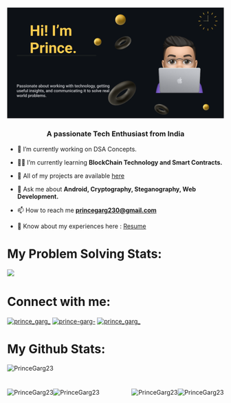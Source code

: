 <div class="banner-gif" align="center" height="300">
<p><img src="./assets/read.png"></p>
</div>
<h3 align="center">A passionate Tech Enthusiast from India</h3>

- 🔭 I’m currently working on DSA Concepts.

- 👨‍💻 I’m currently learning **BlockChain Technology and Smart Contracts.**

- 🌱 All of my projects are available  [here](https://github.com/PrinceGarg23)

- 💬 Ask me about **Android, Cryptography, Steganography, Web Development.**

- 📫 How to reach me **princegarg230@gmail.com**

- 📄 Know about my experiences here : [Resume](https://drive.google.com/file/d/1YuNeD9EnjvVUf69xOBzFEudO1HSVGtaM/view?usp=drive_link)

# My Problem Solving Stats:
<p><img src="https://stats.justsong.cn/api/leetcode/?username=prince_garg_&theme=dark"></p>

# Connect with me:
<p align="left">
<a href="https://twitter.com/prince_garg_" target="blank"><img align="center" src="https://raw.githubusercontent.com/rahuldkjain/github-profile-readme-generator/master/src/images/icons/Social/twitter.svg" alt="prince_garg_" height="30" width="40" /></a>
<a href="https://linkedin.com/in/prince-garg-" target="blank"><img align="center" src="https://raw.githubusercontent.com/rahuldkjain/github-profile-readme-generator/master/src/images/icons/Social/linked-in-alt.svg" alt="prince-garg-" height="30" width="40" /></a>
<a href="https://instagram.com/prince_garg_" target="blank"><img align="center" src="https://raw.githubusercontent.com/rahuldkjain/github-profile-readme-generator/master/src/images/icons/Social/instagram.svg" alt="prince_garg_" height="30" width="40" /></a>
</p>

# My Github Stats:
<p><img align="centre" src="http://github-profile-summary-cards.vercel.app/api/cards/profile-details?username=PrinceGarg23&theme=radical" alt="PrinceGarg23" /></p>

# 
<p><img align="left" src="http://github-profile-summary-cards.vercel.app/api/cards/repos-per-language?username=PrinceGarg23&theme=radical" alt="PrinceGarg23" /></p>
<p><img align="right" src="http://github-profile-summary-cards.vercel.app/api/cards/most-commit-language?username=PrinceGarg23&theme=radical" alt="PrinceGarg23" /></p>
<p><img align="left" src="http://github-profile-summary-cards.vercel.app/api/cards/stats?username=PrinceGarg23&theme=radical" alt="PrinceGarg23" /></p>
<p><img align="right" src="http://github-profile-summary-cards.vercel.app/api/cards/productive-time?username=PrinceGarg23&theme=radical" alt="PrinceGarg23" /></p>
